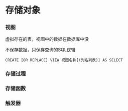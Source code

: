# 存储对象

### 视图

虚拟存在的表，视图中的数据在数据库中没

不保存数据，只保存查询的SQL逻辑

`CREATE [OR REPLACE] VIEW 视图名称[(列名列表)] AS SELECT`

### 存储过程

### 存储函数

### 触发器